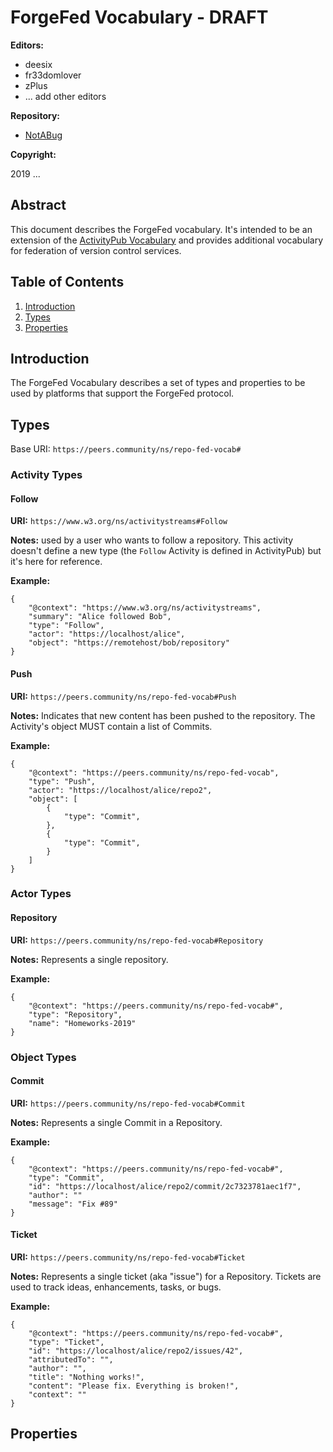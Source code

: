 # ForgeFed Vocabulary - DRAFT

**Editors:**

- deesix
- fr33domlover
- zPlus
- ... add other editors

**Repository:**

- [NotABug](https://notabug.org/peers/forgefed)

**Copyright:**

2019 ...

## Abstract

This document describes the ForgeFed vocabulary. It's intended to be an extension
of the [ActivityPub Vocabulary](https://www.w3.org/TR/activitystreams-vocabulary/)
and provides additional vocabulary for federation of version control services.

## Table of Contents
1. [Introduction](#Introduction)
2. [Types](#Types)
3. [Properties](#Properties)

## Introduction

The ForgeFed Vocabulary describes a set of types and properties to be used by
platforms that support the ForgeFed protocol.

## Types

Base URI: `https://peers.community/ns/repo-fed-vocab#`

### Activity Types

#### Follow

**URI:** `https://www.w3.org/ns/activitystreams#Follow`

**Notes:** used by a user who wants to follow a repository.
This activity doesn't define a new type (the `Follow` Activity is defined in
ActivityPub) but it's here for reference.

**Example:**

    {
        "@context": "https://www.w3.org/ns/activitystreams",
        "summary": "Alice followed Bob",
        "type": "Follow",
        "actor": "https://localhost/alice",
        "object": "https://remotehost/bob/repository"
    }

#### Push

**URI:** `https://peers.community/ns/repo-fed-vocab#Push`

**Notes:** Indicates that new content has been pushed to the repository. The
Activity's object MUST contain a list of Commits.

**Example:**

    {
        "@context": "https://peers.community/ns/repo-fed-vocab",
        "type": "Push",
        "actor": "https://localhost/alice/repo2",
        "object": [
            {
                "type": "Commit",
            },
            {
                "type": "Commit",
            }
        ]
    }

### Actor Types

#### Repository

**URI:** `https://peers.community/ns/repo-fed-vocab#Repository`

**Notes:** Represents a single repository.

**Example:**

    {
        "@context": "https://peers.community/ns/repo-fed-vocab#",
        "type": "Repository",
        "name": "Homeworks-2019"
    }

### Object Types

#### Commit

**URI:** `https://peers.community/ns/repo-fed-vocab#Commit`

**Notes:** Represents a single Commit in a Repository.

**Example:**

    {
        "@context": "https://peers.community/ns/repo-fed-vocab#",
        "type": "Commit",
        "id": "https://localhost/alice/repo2/commit/2c7323781aec1f7",
        "author": ""
        "message": "Fix #89"
    }

#### Ticket

**URI:** `https://peers.community/ns/repo-fed-vocab#Ticket`

**Notes:** Represents a single ticket (aka "issue") for a Repository. Tickets
are used to track ideas, enhancements, tasks, or bugs.

**Example:**

    {
        "@context": "https://peers.community/ns/repo-fed-vocab#",
        "type": "Ticket",
        "id": "https://localhost/alice/repo2/issues/42",
        "attributedTo": "",
        "author": "",
        "title": "Nothing works!",
        "content": "Please fix. Everything is broken!",
        "context": ""
    }

## Properties


